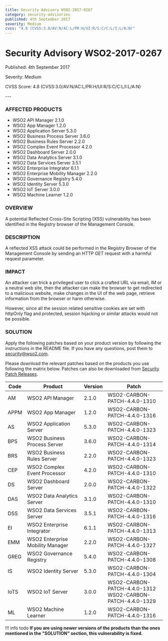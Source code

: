```yaml
---
title: Security Advisory WSO2-2017-0267
category: security-advisories
published: 4th September 2017
severity: Medium
cvss: "4.8 (CVSS:3.0/AV:N/AC:L/PR:H/UI:R/S:C/C:L/I:L/A:N)"
---
```


# Security Advisory WSO2-2017-0267

<p class="doc-info">Published: 4th September 2017</p>
<p class="doc-info">Severity: Medium</p>
<p class="doc-info">CVSS Score: 4.8 (CVSS:3.0/AV:N/AC:L/PR:H/UI:R/S:C/C:L/I:L/A:N)</p>
---

### AFFECTED PRODUCTS
* WSO2 API Manager 2.1.0
* WSO2 App Manager 1.2.0
* WSO2 Application Server 5.3.0
* WSO2 Business Process Server 3.6.0
* WSO2 Business Rules Server 2.2.0
* WSO2 Complex Event Processor 4.2.0
* WSO2 Dashboard Server 2.0.0
* WSO2 Data Analytics Server 3.1.0
* WSO2 Data Services Server 3.5.1
* WSO2 Enterprise Integrator 6.1.1
* WSO2 Enterprise Mobility Manager 2.2.0
* WSO2 Governance Registry 5.4.0
* WSO2 Identity Server 5.3.0
* WSO2 IoT Server 3.0.0    
* WSO2 Machine Learner 1.2.0


### OVERVIEW
A potential Reflected Cross-Site Scripting (XSS) vulnerability has been identified in the Registry browser of the Management Console.


### DESCRIPTION
A reflected XSS attack could be performed in the Registry Browser of the Management Console by sending an HTTP GET request with a harmful request parameter.


### IMPACT
An attacker can trick a privileged user to click a crafted URL via email, IM or a neutral web site, then the attacker can make the browser to get redirected to a malicious website, make changes in the UI of the web page, retrieve information from the browser or harm otherwise.

However, since all the session related sensitive cookies are set with httpOnly flag and protected, session hijacking or similar attacks would not be possible.


### SOLUTION
Apply the following patches based on your product version by following the instructions in the README file. If you have any questions, post them to <security@wso2.com>.

Please download the relevant patches based on the products you use following the matrix below. Patches can also be downloaded from [Security Patch Releases](https://wso2.com/security-patch-releases/).


| **Code** | **Product**                      | **Version** | **Patch**                                                          |
| -------- | -------------------------------- | ----------- | ------------------------------------------------------------------ |
| AM       | WSO2 API Manager                 | 2.1.0       | WSO2-CARBON-PATCH-4.4.0-1310<br>                                   |
| APPM     | WSO2 App Manager                 | 1.2.0       | WSO2-CARBON-PATCH-4.4.0-1316<br>                                   |
| AS       | WSO2 Application Server          | 5.3.0       | WSO2-CARBON-PATCH-4.4.0-1323<br>                                   |
| BPS      | WSO2 Business Process Server     | 3.6.0       | WSO2-CARBON-PATCH-4.4.0-1314<br>                                   |
| BRS      | WSO2 Business Rules Server       | 2.2.0       | WSO2-CARBON-PATCH-4.4.0-1323<br>                                   |
| CEP      | WSO2 Complex Event Processor     | 4.2.0       | WSO2-CARBON-PATCH-4.4.0-1310<br>                                   |
| DS       | WSO2 Dashboard Server            | 2.0.0       | WSO2-CARBON-PATCH-4.4.0-1322<br>                                   |
| DAS      | WSO2 Data Analytics Server       | 3.1.0       | WSO2-CARBON-PATCH-4.4.0-1310<br>                                   |
| DSS      | WSO2 Data Services Server        | 3.5.1       | WSO2-CARBON-PATCH-4.4.0-1316<br>                                   |
| EI       | WSO2 Enterprise Integrator       | 6.1.1       | WSO2-CARBON-PATCH-4.4.0-1313<br>                                   |
| EMM      | WSO2 Enterprise Mobility Manager | 2.2.0       | WSO2-CARBON-PATCH-4.4.0-1327<br>                                   |
| GREG     | WSO2 Governance Registry         | 5.4.0       | WSO2-CARBON-PATCH-4.4.0-1308<br>                                   |
| IS       | WSO2 Identity Server             | 5.3.0       | WSO2-CARBON-PATCH-4.4.0-1304<br>                                   |
| IoTS     | WSO2 IoT Server                  | 3.0.0       | WSO2-CARBON-PATCH-4.4.0-1312<br> WSO2-CARBON-PATCH-4.4.0-1329<br> |
| ML       | WSO2 Machine Learner             | 1.2.0       | WSO2-CARBON-PATCH-4.4.0-1316<br>                                   |


!!! info todo
    **If you are using newer versions of the products than the ones mentioned in the "SOLUTION" section, this vulnerability is fixed.**
